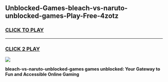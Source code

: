 
## Unblocked-Games-bleach-vs-naruto-unblocked-games-Play-Free-4zotz
<h3>
<a href="https://premium76.site?title=bleach-vs-naruto-unblocked-games&ref=23A">CLICK TO PLAY</a></h3>
<hr>

<h3>
<a href="https://premium76.site?title=bleach-vs-naruto-unblocked-games&ref=23A">CLICK 2 PLAY</a>
  
</h3>

<a href="https://premium76.site?title=bleach-vs-naruto-unblocked-games&ref=23A"><img src="https://clearcache.store/games.png"></a>


**bleach-vs-naruto-unblocked-games games unblocked: Your Gateway to Fun and Accessible Online Gaming**
